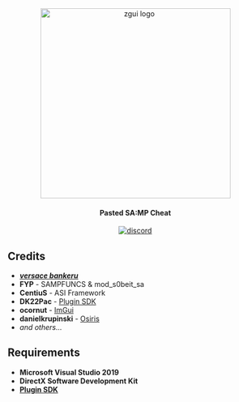 <div align="center">
<img width="375" src="https://i.imgur.com/tvNzZ4d.png" alt="zgui logo">
<h4>Pasted SA:MP Cheat</h4>

[![discord](https://discordapp.com/api/guilds/753264654633140264/widget.png?style=banner2)](https://discord.gg/JwyWRg)
</div>

</div>

## Credits	
* ***[versace bankeru](https://www.youtube.com/channel/UCWfxrNb0xlVaRlk8qQ4Gx6g)***	
* **FYP** - SAMPFUNCS & mod_s0beit_sa	
* **CentiuS** - ASI Framework	
* **DK22Pac** - [Plugin SDK](https://github.com/DK22Pac/plugin-sdk)	
* **ocornut** - [ImGui](https://github.com/ocornut/imgui)	
* **danielkrupinski** - [Osiris](https://github.com/danielkrupinski/Osiris)
* *and others...*	

## Requirements	
* **Microsoft Visual Studio 2019**	
* **DirectX Software Development Kit**	
* **[Plugin SDK](https://github.com/DK22Pac/plugin-sdk)**
